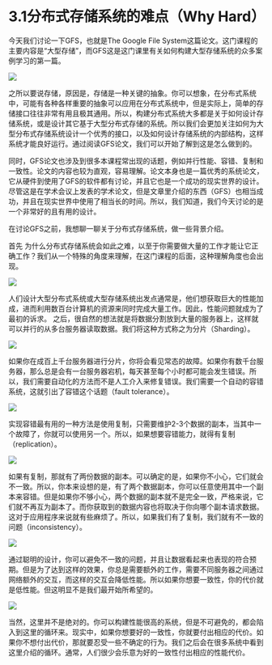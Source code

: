 # 3.1分布式存储系统的难点（Why Hard）

今天我们讨论一下GFS，也就是The Google File System这篇论文。这门课程的主要内容是“大型存储”，而GFS这是这门课里有关如何构建大型存储系统的众多案例学习的第一篇。

![](<../.gitbook/assets/image (215).png>)

之所以要说存储，原因是，存储是一种关键的抽象。你可以想象，在分布式系统中，可能有各种各样重要的抽象可以应用在分布式系统中，但是实际上，简单的存储接口往往非常有用且极其通用。所以，构建分布式系统大多都是关于如何设计存储系统，或是设计其它基于大型分布式存储的系统。所以我们会更加关注如何为大型分布式存储系统设计一个优秀的接口，以及如何设计存储系统的内部结构，这样系统才能良好运行。通过阅读GFS论文，我们可以开始了解到这是怎么做到的。

同时，GFS论文也涉及到很多本课程常出现的话题，例如并行性能、容错、复制和一致性。论文的内容也较为直观，容易理解。论文本身也是一篇优秀的系统论文，它从硬件到使用了GFS的软件都有讨论，并且它也是一个成功的现实世界的设计。尽管这是在学术会议上发表的学术论文，但是文章里介绍的东西（GFS）也相当成功，并且在现实世界中使用了相当长的时间。所以，我们知道，我们今天讨论的是一个非常好的且有用的设计。

在讨论GFS之前，我想聊一聊关于分布式存储系统，做一些背景介绍。

首先 为什么分布式存储系统会如此之难，以至于你需要做大量的工作才能让它正确工作？我们从一个特殊的角度来理解，在这门课程的后面，这种理解角度也会出现。

![](<../.gitbook/assets/image (216).png>)

人们设计大型分布式系统或大型存储系统出发点通常是，他们想获取巨大的性能加成，进而利用数百台计算机的资源来同时完成大量工作。因此，性能问题就成为了最初的诉求。 之后，很自然的想法就是将数据分割放到大量的服务器上，这样就可以并行的从多台服务器读取数据。我们将这种方式称之为分片（Sharding）。

![](<../.gitbook/assets/image (218).png>)

如果你在成百上千台服务器进行分片，你将会看见常态的故障。如果你有数千台服务器，那么总是会有一台服务器宕机，每天甚至每个小时都可能会发生错误。所以，我们需要自动化的方法而不是人工介入来修复错误。我们需要一个自动的容错系统，这就引出了容错这个话题（fault tolerance）。

![](<../.gitbook/assets/image (220).png>)

实现容错最有用的一种方法是使用复制，只需要维护2-3个数据的副本，当其中一个故障了，你就可以使用另一个。所以，如果想要容错能力，就得有复制（replication）。

![](<../.gitbook/assets/image (221).png>)

如果有复制，那就有了两份数据的副本。可以确定的是，如果你不小心，它们就会不一致。所以，你本来设想的是，有了两个数据副本，你可以任意使用其中一个副本来容错。但是如果你不够小心，两个数据的副本就不是完全一致，严格来说，它们就不再互为副本了。而你获取到的数据内容也将取决于你向哪个副本请求数据。这对于应用程序来说就有些麻烦了。所以，如果我们有了复制，我们就有不一致的问题（inconsistency）。

![](<../.gitbook/assets/image (222).png>)

通过聪明的设计，你可以避免不一致的问题，并且让数据看起来也表现的符合预期。但是为了达到这样的效果，你总是需要额外的工作，需要不同服务器之间通过网络额外的交互，而这样的交互会降低性能。所以如果你想要一致性，你的代价就是低性能。但这明显不是我们最开始所希望的。

![](<../.gitbook/assets/image (223).png>)

当然，这里并不是绝对的。你可以构建性能很高的系统，但是不可避免的，都会陷入到这里的循环来。现实中，如果你想要好的一致性，你就要付出相应的代价。如果你不想付出代价，那就要忍受一些不确定的行为。我们之后会在很多系统中看到这里介绍的循环。通常，人们很少会乐意为好的一致性付出相应的性能代价。
